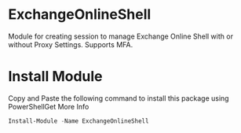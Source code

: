 # ExchangeOnlineShell
Module for creating session to manage Exchange Online Shell with or without Proxy Settings. Supports MFA.

# Install Module
Copy and Paste the following command to install this package using PowerShellGet More Info
```powershell
Install-Module -Name ExchangeOnlineShell 
```
